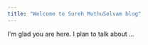 ```yaml
---
title: "Welcome to Sureh MuthuSelvam blog"
---
```


I'm glad you are here. I plan to talk about ...
